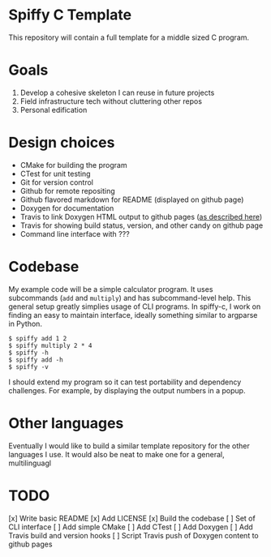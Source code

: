 # Spiffy C Template

This repository will contain a full template for a middle sized C program.

# Goals

 1. Develop a cohesive skeleton I can reuse in future projects
 2. Field infrastructure tech without cluttering other repos
 3. Personal edification

# Design choices

 * CMake for building the program
 * CTest for unit testing
 * Git for version control
 * Github for remote repositing
 * Github flavored markdown for README (displayed on github page)
 * Doxygen for documentation
 * Travis to link Doxygen HTML output to github pages ([as described here](http://wesleyhales.com/blog/2013/03/29/Fun-with-Static-Site-Generators-and-Travis/))
 * Travis for showing build status, version, and other candy on github page
 * Command line interface with ???

# Codebase

My example code will be a simple calculator program. It uses subcommands (`add`
and `multiply`) and has subcommand-level help. This general setup greatly
simplies usage of CLI programs. In spiffy-c, I work on finding an easy to
maintain interface, ideally something similar to argparse in Python.

```
$ spiffy add 1 2
$ spiffy multiply 2 * 4
$ spiffy -h
$ spiffy add -h
$ spiffy -v
```

I should extend my program so it can test portability and dependency
challenges. For example, by displaying the output numbers in a popup.

# Other languages

Eventually I would like to build a similar template repository for the other
languages I use. It would also be neat to make one for a general, multilinguagl

# TODO

 [x] Write basic README
 [x] Add LICENSE
 [x] Build the codebase
 [ ] Set of CLI interface
 [ ] Add simple CMake
 [ ] Add CTest
 [ ] Add Doxygen
 [ ] Add Travis build and version hooks
 [ ] Script Travis push of Doxygen content to github pages
